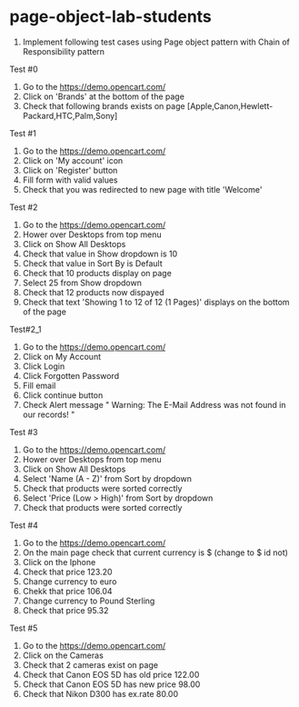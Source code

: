 # page-object-lab-students

1. Implement following test cases using Page object pattern with Chain of Responsibility pattern

Test #0
1. Go to the https://demo.opencart.com/
2. Click on 'Brands' at the bottom of the page
3. Check that following brands exists on page [Apple,Canon,Hewlett-Packard,HTC,Palm,Sony]

Test #1
1. Go to the https://demo.opencart.com/
2. Click on 'My account' icon
3. Click on 'Register' button
4. Fill form with valid values
5. Check that you was redirected to new page with title 'Welcome'

Test #2
1. Go to the https://demo.opencart.com/
2. Hower over Desktops from top menu
3. Click on Show All Desktops
4. Check that value in Show dropdown is 10
5. Check that value in Sort By is Default
6. Check that 10 products display on page
7. Select 25 from Show dropdown
8. Check that 12 products now dispayed
9. Check that text 'Showing 1 to 12 of 12 (1 Pages)' displays on the bottom of the page

Test#2_1
1. Go to the https://demo.opencart.com/
2. Click on My Account
3. Click Login
4. Click Forgotten Password
5. Fill email
6. Click continue button
7. Check Alert message " Warning: The E-Mail Address was not found in our records! "

Test #3
1. Go to the https://demo.opencart.com/
2. Hower over Desktops from top menu
3. Click on Show All Desktops
4. Select 'Name (A - Z)' from Sort by dropdown
5. Check that products were sorted correctly
6. Select 'Price (Low > High)' from Sort by dropdown
7. Check that products were sorted correctly

Test #4
1. Go to the https://demo.opencart.com/
2. On the main page check that current currency is $ (change to $ id not)
3. Click on the Iphone
4. Check that price 123.20
5. Change currency to euro
6. Chekk that price 106.04
7. Change currency to Pound Sterling
8. Check that price 95.32

Test #5
1. Go to the https://demo.opencart.com/
2. Click on the Cameras
3. Check that 2 cameras exist on page
4. Check that Canon EOS 5D has old price 122.00
5. Check that Canon EOS 5D has new price 98.00
6. Check that Nikon D300 has ex.rate 80.00